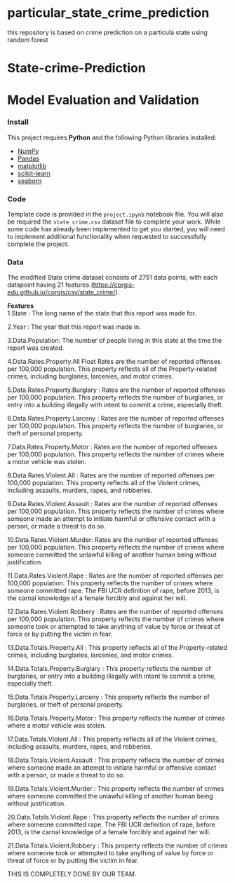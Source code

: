 # particular_state_crime_prediction
this repository is based on crime prediction on a particula state using random forest


# State-crime-Prediction
# Model Evaluation and Validation


### Install

This project requires **Python** and the following Python libraries installed:

- [NumPy](http://www.numpy.org/)
- [Pandas](http://pandas.pydata.org/)
- [matplotlib](http://matplotlib.org/)
- [scikit-learn](http://scikit-learn.org/stable/)
- [seaborn](https://seaborn.pydata.org/)



### Code

Template code is provided in the `project.ipynb` notebook file. You will also be required  the `state crime.csv` dataset file to complete your work. While some code has already been implemented to get you started, you will need to implement additional functionality when requested to successfully complete the project. 




### Data

The modified State crime dataset consists of 2751 data points, with each datapoint having 21 features.(https://corgis-edu.github.io/corgis/csv/state_crime/).

**Features**	<br>
1.State	:	The long name of the state that this report was made for.	<br>

2.Year	:	The year that this report was made in.	<br>

3.Data.Population:	The number of people living in this state at the time the report was created.		<br>

4.Data.Rates.Property.All	Float	Rates are the number of reported offenses per 100,000 population. This property reflects all of the Property-related crimes, including burglaries, larcenies, and motor crimes.		<br>	

5.Data.Rates.Property.Burglary	:	Rates are the number of reported offenses per 100,000 population. This property reflects the number of burglaries, or entry into a building illegally with intent to commit a crime, especially theft.		<br>

6.Data.Rates.Property.Larceny	:	Rates are the number of reported offenses per 100,000 population. This property reflects the number of burglaries, or theft of personal property.	<br>

7.Data.Rates.Property.Motor	:	Rates are the number of reported offenses per 100,000 population. This property reflects the number of crimes where a motor vehicle was stolen.		<br>

8.Data.Rates.Violent.All	:	Rates are the number of reported offenses per 100,000 population. This property reflects all of the Violent crimes, including assaults, murders, rapes, and robberies.		<br>

9.Data.Rates.Violent.Assault	:	Rates are the number of reported offenses per 100,000 population. This property reflects the number of crimes where someone made an attempt to initiate harmful or offensive contact with a person, or made a threat to do so.		<br>

10.Data.Rates.Violent.Murder:	Rates are the number of reported offenses per 100,000 population. This property reflects the number of crimes where someone committed the unlawful killing of another human being without justification.		<br>

11.Data.Rates.Violent.Rape	:	Rates are the number of reported offenses per 100,000 population. This property reflects the number of crimes where someone committed rape. The FBI UCR definition of rape, before 2013, is the carnal knowledge of a female forcibly and against her will.	<br>	

12.Data.Rates.Violent.Robbery	:	Rates are the number of reported offenses per 100,000 population. This property reflects the number of crimes where someone took or attempted to take anything of value by force or threat of force or by putting the victim in fear.	<br>

13.Data.Totals.Property.All	:	This property reflects all of the Property-related crimes, including burglaries, larcenies, and motor crimes.	<br>

14.Data.Totals.Property.Burglary	:	This property reflects the number of burglaries, or entry into a building illegally with intent to commit a crime, especially theft.		<br>

15.Data.Totals.Property.Larceny	:	This property reflects the number of burglaries, or theft of personal property.		<br>

16.Data.Totals.Property.Motor	:	This property reflects the number of crimes where a motor vehicle was stolen.	<br>

17.Data.Totals.Violent.All	:	This property reflects all of the Violent crimes, including assaults, murders, rapes, and robberies.		<br>

18.Data.Totals.Violent.Assault	:	This property reflects the number of crimes where someone made an attempt to initiate harmful or offensive contact with a person, or made a threat to do so.		<br>

19.Data.Totals.Violent.Murder	:	This property reflects the number of crimes where someone committed the unlawful killing of another human being without justification.	<br>	

20.Data.Totals.Violent.Rape	:	This property reflects the number of crimes where someone committed rape. The FBI UCR definition of rape, before 2013, is the carnal knowledge of a female forcibly and against her will.		<br>

21.Data.Totals.Violent.Robbery	:	This property reflects the number of crimes where someone took or attempted to take anything of value by force or threat of force or by putting the victim in fear.	<br>


THIS IS COMPLETELY DONE BY OUR TEAM.


